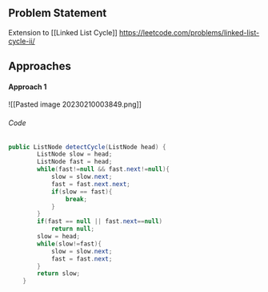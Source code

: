 ## Problem Statement
Extension to [[Linked List Cycle]]
https://leetcode.com/problems/linked-list-cycle-ii/

## Approaches
#### Approach 1
![[Pasted image 20230210003849.png]]

###### Code
```java
public ListNode detectCycle(ListNode head) {
        ListNode slow = head;
        ListNode fast = head;
        while(fast!=null && fast.next!=null){
            slow = slow.next;
            fast = fast.next.next;
            if(slow == fast){
                break;
            }
        }
        if(fast == null || fast.next==null)
            return null;
        slow = head;
        while(slow!=fast){
            slow = slow.next;
            fast = fast.next;
        }
        return slow;
    }
```